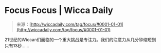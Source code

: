 <!--yml

category: 未分类

date: 20246-12 18:25:05

-->

# Focus   Focus | Wicca Daily

> 来源：[http://wiccadaily.com/tag/focus/#0001-01-01](http://wiccadaily.com/tag/focus/#0001-01-01)

21世纪的Wiccan们面临的一个重大挑战是专注力。我们的注意力从几分钟缩短到只有13秒……
